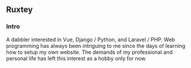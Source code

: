 ## Ruxtey

### Intro

A dabbler interested in Vue, Django / Python, and Laravel / PHP. Web programming has always been intriguing to me since the days of learning how to setup my own website. The demands of my professional and personal life has left this interest as a hobby only for now.
